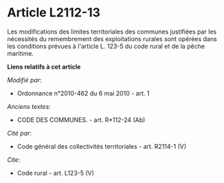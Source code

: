 # Article L2112-13

Les modifications des limites territoriales des communes justifiées par les nécessités du remembrement des exploitations
rurales sont opérées dans les conditions prévues à l'article L. 123-5 du code rural et de la pêche maritime.

**Liens relatifs à cet article**

_Modifié par_:

  - Ordonnance n°2010-462 du 6 mai 2010 - art. 1

_Anciens textes_:

  - CODE DES COMMUNES. - art. R*112-24 (Ab)

_Cité par_:

  - Code général des collectivités territoriales - art. R2114-1 (V)

_Cite_:

  - Code rural - art. L123-5 (V)
